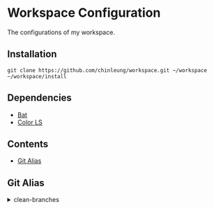 # Workspace Configuration

The configurations of my workspace.

## Installation

```
git clone https://github.com/chinleung/workspace.git ~/workspace
~/workspace/install
```

## Dependencies

- [Bat](https://github.com/sharkdp/bat#installation)
- [Color LS](https://github.com/athityakumar/colorls#installation)

## Contents

- [Git Alias](#git-alias)

## Git Alias

<details>
  <summary>clean-branches</summary>

  Remove all branches except `master`.
</details>
